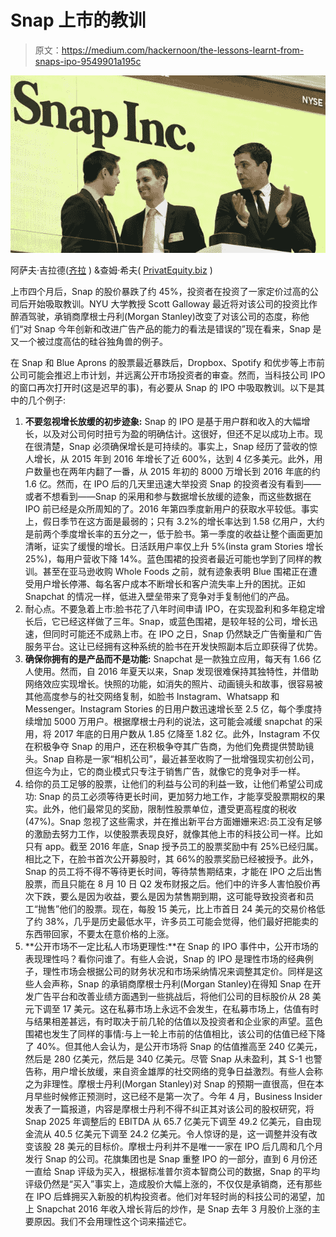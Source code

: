 # Snap 上市的教训

> 原文：<https://medium.com/hackernoon/the-lessons-learnt-from-snaps-ipo-9549901a195c>

![](img/1d38a313b92bb27acb027aee6b0c8176.png)

阿萨夫·吉拉德([齐拉](https://www.zirra.com/) ) &查姆·希夫( [PrivatEquity.biz](https://privatequity.biz/) )

上市四个月后，Snap 的股价暴跌了约 45%，投资者在投资了一家定价过高的公司后开始吸取教训。NYU 大学教授 Scott Galloway 最近将对该公司的投资比作醉酒驾驶，承销商摩根士丹利(Morgan Stanley)改变了对该公司的态度，称他们“对 Snap 今年创新和改进广告产品的能力的看法是错误的”现在看来，Snap 是又一个被过度高估的硅谷独角兽的例子。

在 Snap 和 Blue Aprons 的股票最近暴跌后，Dropbox、Spotify 和优步等上市前公司可能会推迟上市计划，并远离公开市场投资者的审查。然而，当科技公司 IPO 的窗口再次打开时(这是迟早的事)，有必要从 Snap 的 IPO 中吸取教训。以下是其中的几个例子:

1.  **不要忽视增长放缓的初步迹象:** Snap 的 IPO 是基于用户群和收入的大幅增长，以及对公司何时扭亏为盈的明确估计。这很好，但还不足以成功上市。现在很清楚，Snap 必须确保增长是可持续的。事实上，Snap 经历了营收的惊人增长，从 2015 年到 2016 年增长了近 600%，达到 4 亿多美元。此外，用户数量也在两年内翻了一番，从 2015 年初的 8000 万增长到 2016 年底的约 1.6 亿。然而，在 IPO 后的几天里迅速大举投资 Snap 的投资者没有看到——或者不想看到——Snap 的采用和参与数据增长放缓的迹象，而这些数据在 IPO 前已经是众所周知的了。2016 年第四季度新用户的获取水平较低。事实上，假日季节在这方面是最弱的；只有 3.2%的增长率达到 1.58 亿用户，大约是前两个季度增长率的五分之一，低于脸书。第一季度的收益让整个画面更加清晰，证实了缓慢的增长。日活跃用户率仅上升 5%(insta gram Stories 增长 25%)，每用户营收下降 14%。蓝色围裙的投资者最近可能也学到了同样的教训。甚至在亚马逊收购 Whole Foods 之前，就有迹象表明 Blue 围裙正在遭受用户增长停滞、每名客户成本不断增长和客户流失率上升的困扰。正如 Snapchat 的情况一样，低进入壁垒带来了竞争对手复制他们的产品。
2.  耐心点。不要急着上市:脸书花了八年时间申请 IPO，在实现盈利和多年稳定增长后，它已经这样做了三年。Snap，或蓝色围裙，是较年轻的公司，增长迅速，但同时可能还不成熟上市。在 IPO 之日，Snap 仍然缺乏广告衡量和广告服务平台。这让已经拥有这种系统的脸书在开发快照副本后立即获得了优势。
3.  **确保你拥有的是产品而不是功能:** Snapchat 是一款独立应用，每天有 1.66 亿人使用。然而，自 2016 年夏天以来，Snap 发现很难保持其独特性，并借助网络效应实现增长。快照的功能，如消失的照片、动画镜头和故事，很容易被其他高度参与的社交网络复制，如脸书 Instagram、Whatsapp 和 Messenger。Instagram Stories 的日用户数迅速增长至 2.5 亿，每个季度持续增加 5000 万用户。根据摩根士丹利的说法，这可能会减缓 snapchat 的采用，将 2017 年底的日用户数从 1.85 亿降至 1.82 亿。此外，Instagram 不仅在积极争夺 Snap 的用户，还在积极争夺其广告商，为他们免费提供赞助镜头。Snap 自称是一家“相机公司”，最近甚至收购了一批增强现实初创公司，但迄今为止，它的商业模式只专注于销售广告，就像它的竞争对手一样。
4.  给你的员工足够的股票，让他们的利益与公司的利益一致，让他们希望公司成功: Snap 的员工必须等待更长时间，更加努力地工作，才能享受股票期权的果实。此外，他们最常见的奖励，限制性股票单位，遭受更高程度的税收(47%)。Snap 忽视了这些需求，并在推出新平台方面姗姗来迟:员工没有足够的激励去努力工作，以使股票表现良好，就像其他上市的科技公司一样。比如只有 app。截至 2016 年底，Snap 授予员工的股票奖励中有 25%已经归属。相比之下，在脸书首次公开募股时，其 66%的股票奖励已经被授予。此外，Snap 的员工将不得不等待更长时间，等待禁售期结束，才能在 IPO 之后出售股票，而且只能在 8 月 10 日 Q2 发布财报之后。他们中的许多人害怕股价再次下跌，要么是因为收益，要么是因为禁售期到期，这可能导致投资者和员工“抛售”他们的股票。现在，每股 15 美元，比上市首日 24 美元的交易价格低了约 38%，几乎是历史最低水平，许多员工可能会觉得，他们最好把能卖的东西带回家，不要太在意价格的上涨。
5.  **公开市场不一定比私人市场更理性:**在 Snap 的 IPO 事件中，公开市场的表现理性吗？看你问谁了。有些人会说，Snap 的 IPO 是理性市场的经典例子，理性市场会根据公司的财务状况和市场采纳情况来调整其定价。同样是这些人会声称，Snap 的承销商摩根士丹利(Morgan Stanley)在得知 Snap 在开发广告平台和改善业绩方面遇到一些挑战后，将他们公司的目标股价从 28 美元下调至 17 美元。这在私募市场上永远不会发生，在私募市场上，估值有时与结果相差甚远，有时取决于前几轮的估值以及投资者和企业家的声望。蓝色围裙也发生了同样的事情:与上一轮上市前的估值相比，该公司的估值已经下降了 40%。但其他人会认为，是公开市场将 Snap 的估值推高至 240 亿美元，然后是 280 亿美元，然后是 340 亿美元。尽管 Snap 从未盈利，其 S-1 也警告称，用户增长放缓，来自资金雄厚的社交网络的竞争日益激烈。有些人会称之为非理性。摩根士丹利(Morgan Stanley)对 Snap 的预期一直很高，但在本月早些时候修正预测时，这已经不是第一次了。今年 4 月，Business Insider 发表了一篇报道，内容是摩根士丹利不得不纠正其对该公司的股权研究，将 Snap 2025 年调整后的 EBITDA 从 65.7 亿美元下调至 49.2 亿美元，自由现金流从 40.5 亿美元下调至 24.2 亿美元。令人惊讶的是，这一调整并没有改变该股 28 美元的目标价。摩根士丹利并不是唯一一家在 IPO 后几周和几个月发行 Snap 的公司。花旗集团也是 Snap 重整 IPO 的一部分，直到 6 月份还一直给 Snap 评级为买入，根据标准普尔资本智商公司的数据，Snap 的平均评级仍然是“买入”事实上，造成股价大幅上涨的，不仅仅是承销商，还有那些在 IPO 后蜂拥买入新股的机构投资者。他们对年轻时尚的科技公司的渴望，加上 Snapchat 2016 年收入增长背后的炒作，是 Snap 去年 3 月股价上涨的主要原因。我们不会用理性这个词来描述它。